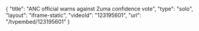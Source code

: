 {
    "title": "ANC official warns against Zuma confidence vote",
    "type": "solo",
    "layout": "iframe-static",
    "videoId": "123195601",
    "url": "\/tvpembed\/123195601"
}